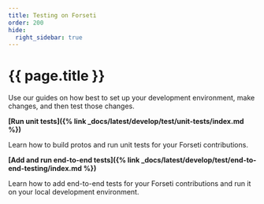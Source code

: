 ```yaml
---
title: Testing on Forseti
order: 200
hide:
  right_sidebar: true
---
```


# {{ page.title }}

Use our guides on how best to set up your development environment, make changes,
and then test those changes.

**[Run unit tests]({% link _docs/latest/develop/test/unit-tests/index.md %})**

Learn how to build protos and run unit tests for your Forseti contributions.

**[Add and run end-to-end tests]({% link _docs/latest/develop/test/end-to-end-testing/index.md %})**

Learn how to add end-to-end tests for your Forseti contributions and run it on 
your local development environment.
